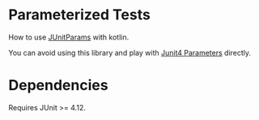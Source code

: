 # Parameterized Tests

How to use [JUnitParams](https://github.com/Pragmatists/JUnitParams) with kotlin.

You can avoid using this library and play with [Junit4 Parameters](https://github.com/junit-team/junit4/wiki/Parameterized-tests) directly.

# Dependencies

Requires JUnit >= 4.12.
